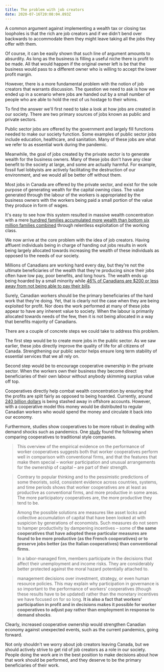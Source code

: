 ```yaml
---
title: The problem with job creators
date: 2020-07-16T20:08:04.893Z
---
```

A common argument against implementing a wealth tax or closing tax loopholes is that the rich are job creators and if we didn't bend over backwards to accommodate them they might leave taking all the jobs they offer with them.

Of course, it can be easily shown that such line of argument amounts to absurdity. As long as the business is filling a useful niche there is profit to be made. All that would happen if the original owner left is be that the business would pass to a different owner who is willing to accept the lower profit margin.

However, there is a more fundamental problem with the notion of job creators that warrants discussion. The question we need to ask is how we ended up in a scenario where jobs are handed out by a small number of people who are able to hold the rest of us hostage to their whims.

To find the answer we'll first need to take a look at how jobs are created in our society. There are two primary sources of jobs known as public and private sectors.

Public sector jobs are offered by the government and largely fill functions needed to make our society function. Some examples of public sector jobs include education, healthcare, and sanitation. Many of these jobs are what we refer to as essential work during the pandemic.

Meanwhile, the goal of jobs created by the private sector is to generate wealth for the business owners. Many of these jobs don't have any clear benefit to the society at large, and some are actually harmful. For example, fossil fuel lobbyists are actively facilitating the destruction of our environment, and we would all be better off without them.

Most jobs in Canada are offered by the private sector, and exist for the sole purpose of generating wealth for the capital owning class. The value generated through the labour of the workers is appropriated by the business owners with the workers being paid a small portion of the value they produce in form of wages.

It's easy to see how this system resulted in massive wealth concentration with a mere [hundred families accumulated more wealth than bottom six million families combined](https://north99.org/2019/12/20/richest-100-canadians-have-more-wealth-than-bottom-6-million-families-combined-thats-a-serious-problem/) through relentless exploitation of the working class.

We now arrive at the core problem with the idea of job creators. Having affluent individuals being in charge of handing out jobs results in work being largely allocated towards increasing the wealth of these individuals as opposed to the needs of our society.

Millions of Canadians are working hard every day, but they're not the ultimate beneficiaries of the wealth that they're producing since their jobs often have low pay, poor benefits, and long hours. The wealth ends up being hoarded by a small minority while [46% of Canadians are $200 or less away from not being able to pay their bills](https://globalnews.ca/news/4870779/canadians-financial-insolvency-2019-mnp-ipsos-poll/).

Surely, Canadian workers should be the primary beneficiaries of the hard work that they're doing. Yet, that is clearly not the case when they are being exploited for profit. Nor does the work performed at many of these jobs appear to have any inherent value to society. When the labour is primarily allocated towards needs of the few, then it is not being allocated in a way that benefits majority of Canadians.

There are a couple of concrete steps we could take to address this problem.

The first step would be to create more jobs in the public sector. As we saw earlier, these jobs directly improve the quality of life for all citizens of Canada. Strengthening our public sector helps ensure long term stability of essential services that we all rely on.

Second step would be to encourage cooperative ownership in the private sector. When the workers own their business they become direct beneficiaries of their own labour without anybody skimming surplus value off top.

Cooperatives directly help combat wealth concentration by ensuring that the profits are split fairly as opposed to being hoarded. Currently, around [240 billion dollars](https://www.cbc.ca/news/business/cra-tax-gap-foreign-holdings-1.4726983) is being stashed away in offshore accounts. However, with a cooperative model this money would be distributed to regular Canadian workers who would spend the money and circulate it back into our economy.

Furthermore, studies show cooperatives to be more robust in dealing with demand shocks such as pandemics. One [study](https://www.researchgate.net/publication/285356456_The_performance_of_worker_cooperatives) found the following when comparing cooperatives to traditional style companies.

>This overview of the empirical evidence on the performance of worker cooperatives suggests both that worker cooperatives perform well in comparison with conventional firms, and that the features that make them special – worker participation and unusual arrangements for the ownership of capital – are part of their strength.

>Contrary to popular thinking and to the pessimistic predictions of some theorists, solid, consistent evidence across countries, systems, and time periods shows that worker cooperatives are at least as productive as conventional firms, and more productive in some areas. The more participatory cooperatives are, the more productive they tend to be.

>Among the possible solutions are measures like asset locks and collective accumulation of capital that have been looked at with suspicion by generations of economists. Such measures do not seem to hamper productivity by dampening incentives – some of **the same cooperatives that have adopted these particular measures are found to be more productive (as the French cooperatives) or to preserve jobs better (as the Italian cooperatives) than conventional firms.**

>In a labor-managed firm, members participate in the decisions that affect their unemployment and income risks. They are considerably better protected against the moral hazard potentially attached to.

>management decisions over investment, strategy, or even human resource policies. This may explain why participation in governance is so important to the performance of workers’ cooperatives (though these results have to be updated) rather than the monetary incentives we have focused on for so long. **It is also a fact that workers’ participation in profit and in decisions makes it possible for worker cooperatives to adjust pay rather than employment in response to demand shocks**.

Clearly, increased cooperative ownership would strengthen Canadian economy against unexpected events, such as the current pandemics, going forward.

Not only shouldn't we worry about job creators leaving Canada, but we should actively strive to get rid of job creators as a role in our society. People doing the work are in the best position to make decisions about how that work should be performed, and they deserve to be the primary beneficiaries of their work.

